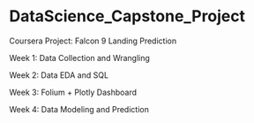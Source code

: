 # DataScience_Capstone_Project
Coursera Project: Falcon 9 Landing Prediction 

Week 1: Data Collection and Wrangling

Week 2: Data EDA and SQL

Week 3: Folium + Plotly Dashboard

Week 4: Data Modeling and Prediction

